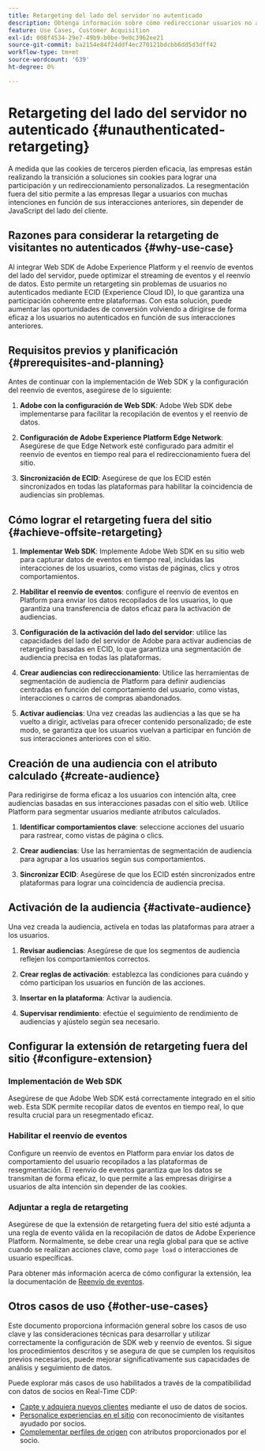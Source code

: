 ```yaml
---
title: Retargeting del lado del servidor no autenticado
description: Obtenga información sobre cómo redireccionar usuarios no autenticados mediante ECID
feature: Use Cases, Customer Acquisition
exl-id: 008f4534-29e7-49b9-b0be-9e0c3962ee21
source-git-commit: ba2154e84f24ddf4ec270121bdcbb6dd5d3dff42
workflow-type: tm+mt
source-wordcount: '639'
ht-degree: 0%

---
```


# Retargeting del lado del servidor no autenticado {#unauthenticated-retargeting}

A medida que las cookies de terceros pierden eficacia, las empresas están realizando la transición a soluciones sin cookies para lograr una participación y un redireccionamiento personalizados. La resegmentación fuera del sitio permite a las empresas llegar a usuarios con muchas intenciones en función de sus interacciones anteriores, sin depender de JavaScript del lado del cliente.

## Razones para considerar la retargeting de visitantes no autenticados {#why-use-case}

Al integrar Web SDK de Adobe Experience Platform y el reenvío de eventos del lado del servidor, puede optimizar el streaming de eventos y el reenvío de datos. Esto permite un retargeting sin problemas de usuarios no autenticados mediante ECID (Experience Cloud ID), lo que garantiza una participación coherente entre plataformas. Con esta solución, puede aumentar las oportunidades de conversión volviendo a dirigirse de forma eficaz a los usuarios no autenticados en función de sus interacciones anteriores.

## Requisitos previos y planificación {#prerequisites-and-planning}

Antes de continuar con la implementación de Web SDK y la configuración del reenvío de eventos, asegúrese de lo siguiente:

1. **Adobe con la configuración de Web SDK**: Adobe Web SDK debe implementarse para facilitar la recopilación de eventos y el reenvío de datos.

2. **Configuración de Adobe Experience Platform Edge Network**: Asegúrese de que Edge Network esté configurado para admitir el reenvío de eventos en tiempo real para el redireccionamiento fuera del sitio.

3. **Sincronización de ECID**: Asegúrese de que los ECID estén sincronizados en todas las plataformas para habilitar la coincidencia de audiencias sin problemas.

## Cómo lograr el retargeting fuera del sitio {#achieve-offsite-retargeting}

1. **Implementar Web SDK**: Implemente Adobe Web SDK en su sitio web para capturar datos de eventos en tiempo real, incluidas las interacciones de los usuarios, como vistas de páginas, clics y otros comportamientos.

2. **Habilitar el reenvío de eventos**: configure el reenvío de eventos en Platform para enviar los datos recopilados de los usuarios, lo que garantiza una transferencia de datos eficaz para la activación de audiencias.

3. **Configuración de la activación del lado del servidor**: utilice las capacidades del lado del servidor de Adobe para activar audiencias de retargeting basadas en ECID, lo que garantiza una segmentación de audiencia precisa en todas las plataformas.

4. **Crear audiencias con redireccionamiento**: Utilice las herramientas de segmentación de audiencia de Platform para definir audiencias centradas en función del comportamiento del usuario, como vistas, interacciones o carros de compras abandonados.

5. **Activar audiencias**: Una vez creadas las audiencias a las que se ha vuelto a dirigir, actívelas para ofrecer contenido personalizado; de este modo, se garantiza que los usuarios vuelvan a participar en función de sus interacciones anteriores con el sitio.

## Creación de una audiencia con el atributo calculado {#create-audience}

Para redirigirse de forma eficaz a los usuarios con intención alta, cree audiencias basadas en sus interacciones pasadas con el sitio web. Utilice Platform para segmentar usuarios mediante atributos calculados.

1. **Identificar comportamientos clave**: seleccione acciones del usuario para rastrear, como vistas de página o clics.

2. **Crear audiencias**: Use las herramientas de segmentación de audiencia para agrupar a los usuarios según sus comportamientos.

3. **Sincronizar ECID**: Asegúrese de que los ECID estén sincronizados entre plataformas para lograr una coincidencia de audiencia precisa.

## Activación de la audiencia {#activate-audience}

Una vez creada la audiencia, actívela en todas las plataformas para atraer a los usuarios.

1. **Revisar audiencias**: Asegúrese de que los segmentos de audiencia reflejen los comportamientos correctos.

2. **Crear reglas de activación**: establezca las condiciones para cuándo y cómo participan los usuarios en función de las acciones.

3. **Insertar en la plataforma**: Activar la audiencia.

4. **Supervisar rendimiento**: efectúe el seguimiento de rendimiento de audiencias y ajústelo según sea necesario.

## Configurar la extensión de retargeting fuera del sitio {#configure-extension}

### Implementación de Web SDK

Asegúrese de que Adobe Web SDK está correctamente integrado en el sitio web. Esta SDK permite recopilar datos de eventos en tiempo real, lo que resulta crucial para un resegmentado eficaz.

### Habilitar el reenvío de eventos

Configure un reenvío de eventos en Platform para enviar los datos de comportamiento del usuario recopilados a las plataformas de resegmentación. El reenvío de eventos garantiza que los datos se transmitan de forma eficaz, lo que permite a las empresas dirigirse a usuarios de alta intención sin depender de las cookies.

### Adjuntar a regla de retargeting

Asegúrese de que la extensión de retargeting fuera del sitio esté adjunta a una regla de evento válida en la recopilación de datos de Adobe Experience Platform. Normalmente, se debe crear una regla global para que se active cuando se realizan acciones clave, como `page load` o interacciones de usuario específicas.

Para obtener más información acerca de cómo configurar la extensión, lea la documentación de [Reenvío de eventos](https://experienceleague.adobe.com/en/docs/experience-platform/tags/event-forwarding/getting-started).

## Otros casos de uso {#other-use-cases}

Este documento proporciona información general sobre los casos de uso clave y las consideraciones técnicas para desarrollar y utilizar correctamente la configuración de SDK web y reenvío de eventos. Si sigue los procedimientos descritos y se asegura de que se cumplen los requisitos previos necesarios, puede mejorar significativamente sus capacidades de análisis y seguimiento de datos.

Puede explorar más casos de uso habilitados a través de la compatibilidad con datos de socios en Real-Time CDP:

- [Capte y adquiera nuevos clientes](./prospecting.md) mediante el uso de datos de socios.
- [Personalice experiencias en el sitio](./offsite-retargeting.md) con reconocimiento de visitantes ayudado por socios.
- [Complementar perfiles de origen](./supplement-first-party-profiles.md) con atributos proporcionados por el socio.
